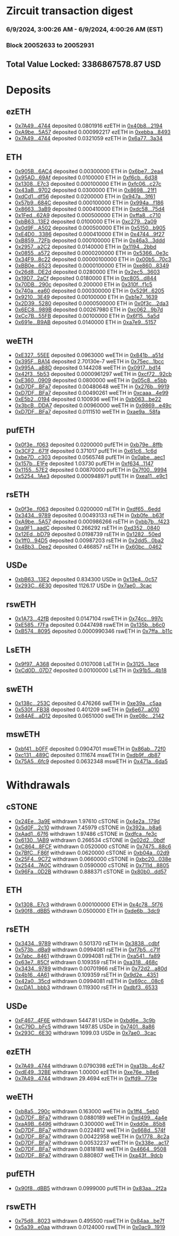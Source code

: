 # Zircuit transaction digest
### 6/9/2024, 3:00:26 AM - 6/9/2024, 4:00:26 AM (EST)
### Block 20052633 to 20052931

## Total Value Locked: 3386867578.87 USD

# Deposits
## ezETH
- [0x7A49...4744](https://etherscan.io/address/0x7A493Be5c2ce014cD049Bf178a1ac0Db1B434744) deposited 0.0801916 ezETH in [0x40b8...2194](https://etherscan.io/tx/0x7A493Be5c2ce014cD049Bf178a1ac0Db1B434744)
- [0xA9be...5A57](https://etherscan.io/address/0xA9be601f305B8f4325568f4C7A89bC94bE815A57) deposited 0.000992217 ezETH in [0xebba...8493](https://etherscan.io/tx/0xA9be601f305B8f4325568f4C7A89bC94bE815A57)
- [0x7A49...4744](https://etherscan.io/address/0x7A493Be5c2ce014cD049Bf178a1ac0Db1B434744) deposited 0.0321059 ezETH in [0x6a77...3a34](https://etherscan.io/tx/0x7A493Be5c2ce014cD049Bf178a1ac0Db1B434744)
## ETH
- [0x905B...6AC4](https://etherscan.io/address/0x905BB417631d271b5b58C5C282Ba9148Cb106AC4) deposited 0.00300000 ETH in [0x6be7...2ea4](https://etherscan.io/tx/0x905BB417631d271b5b58C5C282Ba9148Cb106AC4)
- [0x95AD...69Af](https://etherscan.io/address/0x95AD8360FE25bc9Fb573d10B42F76f1bf34669Af) deposited 0.0100000 ETH in [0xf6cb...6d38](https://etherscan.io/tx/0x95AD8360FE25bc9Fb573d10B42F76f1bf34669Af)
- [0x1308...E7c3](https://etherscan.io/address/0x130805f7214FA21b1AbAee76728Ad896434BE7c3) deposited 0.000100000 ETH in [0xfc06...c27c](https://etherscan.io/tx/0x130805f7214FA21b1AbAee76728Ad896434BE7c3)
- [0x43aB...9702](https://etherscan.io/address/0x43aBCC8d7ec718e27b95609Ae9188f35dd689702) deposited 0.0300000 ETH in [0x8698...21f1](https://etherscan.io/tx/0x43aBCC8d7ec718e27b95609Ae9188f35dd689702)
- [0xdCd1...df56](https://etherscan.io/address/0xdCd15Ddf1a456bfc0805770F04e951ABF064df56) deposited 0.0200000 ETH in [0x947a...3f61](https://etherscan.io/tx/0xdCd15Ddf1a456bfc0805770F04e951ABF064df56)
- [0x57b9...684C](https://etherscan.io/address/0x57b977465b9e8E39BFa54e0b4bC0A66d7099684C) deposited 0.000100000 ETH in [0x994a...f186](https://etherscan.io/tx/0x57b977465b9e8E39BFa54e0b4bC0A66d7099684C)
- [0x8663...3aB9](https://etherscan.io/address/0x8663e7cC6361cF32A09584E087CAb19fC7da3aB9) deposited 0.000410000 ETH in [0xdc58...75d4](https://etherscan.io/tx/0x8663e7cC6361cF32A09584E087CAb19fC7da3aB9)
- [0x1Fed...62A9](https://etherscan.io/address/0x1Fed11Ddc19A0E0948d9C97185B3feCE15Ea62A9) deposited 0.000500000 ETH in [0xffa8...c710](https://etherscan.io/tx/0x1Fed11Ddc19A0E0948d9C97185B3feCE15Ea62A9)
- [0xbB63...13E2](https://etherscan.io/address/0xbB63203FA253B667F1d8D591954F5a14ba5613E2) deposited 0.0100000 ETH in [0xc279...2a09](https://etherscan.io/tx/0xbB63203FA253B667F1d8D591954F5a14ba5613E2)
- [0x0d9F...A502](https://etherscan.io/address/0x0d9FE4d2312Fe4DB12C2aEf5Dc1c3514aF3DA502) deposited 0.000500000 ETH in [0x5150...b905](https://etherscan.io/tx/0x0d9FE4d2312Fe4DB12C2aEf5Dc1c3514aF3DA502)
- [0xE4D0...3386](https://etherscan.io/address/0xE4D0654319cdcdd7f7F55447c8Ca37f5DFFB3386) deposited 0.000410000 ETH in [0x4744...9f27](https://etherscan.io/tx/0xE4D0654319cdcdd7f7F55447c8Ca37f5DFFB3386)
- [0xB859...72Fb](https://etherscan.io/address/0xB85916E947CC71a5Fef704a3A05214A5fB6772Fb) deposited 0.000100000 ETH in [0x46a3...3ddd](https://etherscan.io/tx/0xB85916E947CC71a5Fef704a3A05214A5fB6772Fb)
- [0x2957...a2C2](https://etherscan.io/address/0x2957C2968ebcB91f5683768a9bdC468d08C2a2C2) deposited 0.0140000 ETH in [0x1194...2bbd](https://etherscan.io/tx/0x2957C2968ebcB91f5683768a9bdC468d08C2a2C2)
- [0x0855...a572](https://etherscan.io/address/0x0855CFf644eAfC07A44B49ffdc0575b33bcAa572) deposited 0.0000200000 ETH in [0x5366...0e3c](https://etherscan.io/tx/0x0855CFf644eAfC07A44B49ffdc0575b33bcAa572)
- [0x34F9...8c22](https://etherscan.io/address/0x34F9C0B11e67d72AD65C41Ff90A6989846f28c22) deposited 0.00000100000 ETH in [0x00b5...70c3](https://etherscan.io/tx/0x34F9C0B11e67d72AD65C41Ff90A6989846f28c22)
- [0xBB0e...6523](https://etherscan.io/address/0xBB0e73B3e361188DEC0e53b61995bD8d70126523) deposited 0.0000100000 ETH in [0xe860...8349](https://etherscan.io/tx/0xBB0e73B3e361188DEC0e53b61995bD8d70126523)
- [0x26d8...DE2d](https://etherscan.io/address/0x26d82ECacE3eA30A8F61CEc406aD8b8df5c7DE2d) deposited 0.0280000 ETH in [0x2ec5...3603](https://etherscan.io/tx/0x26d82ECacE3eA30A8F61CEc406aD8b8df5c7DE2d)
- [0x19D7...2aCf](https://etherscan.io/address/0x19D7A7086E3a96E0aa783E59594eFf743eb12aCf) deposited 0.0180000 ETH in [0xc805...d844](https://etherscan.io/tx/0x19D7A7086E3a96E0aa783E59594eFf743eb12aCf)
- [0x70DB...290c](https://etherscan.io/address/0x70DB6BA00197d1e7d19ac294791228ff5949290c) deposited 0.200000 ETH in [0x310f...f1c5](https://etherscan.io/tx/0x70DB6BA00197d1e7d19ac294791228ff5949290c)
- [0x740a...ea60](https://etherscan.io/address/0x740a18011f67F6128F7ae57717a43a693E87ea60) deposited 0.000300000 ETH in [0x529f...6205](https://etherscan.io/tx/0x740a18011f67F6128F7ae57717a43a693E87ea60)
- [0x9210...3E49](https://etherscan.io/address/0x92108540f63B301Cd2d29a712a8514ceE0483E49) deposited 0.00100000 ETH in [0xb1e7...1639](https://etherscan.io/tx/0x92108540f63B301Cd2d29a712a8514ceE0483E49)
- [0x2D39...5280](https://etherscan.io/address/0x2D39685EA513c9242cF1e459aC03F8C099e55280) deposited 0.0000500000 ETH in [0x0f3c...2da3](https://etherscan.io/tx/0x2D39685EA513c9242cF1e459aC03F8C099e55280)
- [0x6EC8...989B](https://etherscan.io/address/0x6EC8C121043357aC231E36D403EdAbf90AE6989B) deposited 0.00267980 ETH in [0xc062...9b7d](https://etherscan.io/tx/0x6EC8C121043357aC231E36D403EdAbf90AE6989B)
- [0xCc7B...55FB](https://etherscan.io/address/0xCc7B69637d31c8770baf213114CC73ef851055FB) deposited 0.00100000 ETH in [0x6f15...5a5d](https://etherscan.io/tx/0xCc7B69637d31c8770baf213114CC73ef851055FB)
- [0x691e...B9AB](https://etherscan.io/address/0x691e9Ea14E0D4FA0B227715Ba0a4a681ee64B9AB) deposited 0.0140000 ETH in [0xa7e9...5157](https://etherscan.io/tx/0x691e9Ea14E0D4FA0B227715Ba0a4a681ee64B9AB)
## weETH
- [0xE327...55EE](https://etherscan.io/address/0xE32709F8fD46F5eE785cad8167EbDCf94e2b55EE) deposited 0.0963000 weETH in [0x841b...a51d](https://etherscan.io/tx/0xE32709F8fD46F5eE785cad8167EbDCf94e2b55EE)
- [0x395F...BA14](https://etherscan.io/address/0x395Fc9a7B8B2371721aacEBA07cf7AE23F55BA14) deposited 2.70130e-7 weETH in [0x75ec...1bcc](https://etherscan.io/tx/0x395Fc9a7B8B2371721aacEBA07cf7AE23F55BA14)
- [0x995A...aB8D](https://etherscan.io/address/0x995A014a6D43Ad9F49DddE79803936Cd1111aB8D) deposited 0.144208 weETH in [0x0917...bd14](https://etherscan.io/tx/0x995A014a6D43Ad9F49DddE79803936Cd1111aB8D)
- [0x42f3...5b53](https://etherscan.io/address/0x42f36d45381e3f5D9443E872b6192aaf0DB55b53) deposited 0.0000961297 weETH in [0xcf72...92cb](https://etherscan.io/tx/0x42f36d45381e3f5D9443E872b6192aaf0DB55b53)
- [0xE360...0909](https://etherscan.io/address/0xE36092B847dE5bE70D52F1b978E9269C43330909) deposited 0.0800000 weETH in [0x05c8...e5bb](https://etherscan.io/tx/0xE36092B847dE5bE70D52F1b978E9269C43330909)
- [0xD7DF...BFa7](https://etherscan.io/address/0xD7DF7E085214743530afF339aFC420c7c720BFa7) deposited 0.00480648 weETH in [0x276b...9919](https://etherscan.io/tx/0xD7DF7E085214743530afF339aFC420c7c720BFa7)
- [0xD7DF...BFa7](https://etherscan.io/address/0xD7DF7E085214743530afF339aFC420c7c720BFa7) deposited 0.00490261 weETH in [0xcaaa...4e99](https://etherscan.io/tx/0xD7DF7E085214743530afF339aFC420c7c720BFa7)
- [0xE5b2...0194](https://etherscan.io/address/0xE5b2F8CbdE08483DE78b7D8f29FBC2b3F9740194) deposited 0.100936 weETH in [0xb063...be22](https://etherscan.io/tx/0xE5b2F8CbdE08483DE78b7D8f29FBC2b3F9740194)
- [0x3bcB...DDA7](https://etherscan.io/address/0x3bcB4C1143FdE19cD82bc5b889c08Dd5E4bbDDA7) deposited 0.00960000 weETH in [0x9869...e49c](https://etherscan.io/tx/0x3bcB4C1143FdE19cD82bc5b889c08Dd5E4bbDDA7)
- [0xD7DF...BFa7](https://etherscan.io/address/0xD7DF7E085214743530afF339aFC420c7c720BFa7) deposited 0.0111510 weETH in [0xae9a...58fa](https://etherscan.io/tx/0xD7DF7E085214743530afF339aFC420c7c720BFa7)
## pufETH
- [0x0f3e...f063](https://etherscan.io/address/0x0f3e602C734a1f264373fAdd2daDA3282e24f063) deposited 0.0200000 pufETH in [0xb79e...8ffb](https://etherscan.io/tx/0x0f3e602C734a1f264373fAdd2daDA3282e24f063)
- [0x3CF2...671f](https://etherscan.io/address/0x3CF282CD2DF98D8589598fdE938eEcD1Dac9671f) deposited 0.371017 pufETH in [0x61c6...1c6d](https://etherscan.io/tx/0x3CF282CD2DF98D8589598fdE938eEcD1Dac9671f)
- [0xbe7D...c303](https://etherscan.io/address/0xbe7D35254E638dC86dc2FDCEF51785Fe5f86c303) deposited 0.0565748 pufETH in [0x0abe...aec1](https://etherscan.io/tx/0xbe7D35254E638dC86dc2FDCEF51785Fe5f86c303)
- [0x157b...E1Fe](https://etherscan.io/address/0x157b7def8E9d586b0F91aFE67129C1243B06E1Fe) deposited 1.03730 pufETH in [0xf634...1147](https://etherscan.io/tx/0x157b7def8E9d586b0F91aFE67129C1243B06E1Fe)
- [0x1155...57E2](https://etherscan.io/address/0x1155279e299ED209e97D0950407CB7eCEBC657E2) deposited 0.00870000 pufETH in [0x7f00...9994](https://etherscan.io/tx/0x1155279e299ED209e97D0950407CB7eCEBC657E2)
- [0x5254...1Ae3](https://etherscan.io/address/0x52542FfC9120723Ac5BD1E7b6B2DA9b066621Ae3) deposited 0.000948971 pufETH in [0xea11...e9c1](https://etherscan.io/tx/0x52542FfC9120723Ac5BD1E7b6B2DA9b066621Ae3)
## rsETH
- [0x0f3e...f063](https://etherscan.io/address/0x0f3e602C734a1f264373fAdd2daDA3282e24f063) deposited 0.0200000 rsETH in [0xdf65...6edd](https://etherscan.io/tx/0x0f3e602C734a1f264373fAdd2daDA3282e24f063)
- [0x3434...9789](https://etherscan.io/address/0x34349c5569e7B846c3558961552D2202760A9789) deposited 0.00493133 rsETH in [0xb0fe...b63f](https://etherscan.io/tx/0x34349c5569e7B846c3558961552D2202760A9789)
- [0xA9be...5A57](https://etherscan.io/address/0xA9be601f305B8f4325568f4C7A89bC94bE815A57) deposited 0.000986266 rsETH in [0xbb7b...f423](https://etherscan.io/tx/0xA9be601f305B8f4325568f4C7A89bC94bE815A57)
- [0xa9F1...aadC](https://etherscan.io/address/0xa9F1b353E4caF041Ad94919CaE0450786E33aadC) deposited 0.266292 rsETH in [0xd352...0840](https://etherscan.io/tx/0xa9F1b353E4caF041Ad94919CaE0450786E33aadC)
- [0x12Ed...bD79](https://etherscan.io/address/0x12Ed17d0061C89362A1fd0ba9aA960d68B97bD79) deposited 0.0198739 rsETH in [0x1282...50ed](https://etherscan.io/tx/0x12Ed17d0061C89362A1fd0ba9aA960d68B97bD79)
- [0x1ff0...94D5](https://etherscan.io/address/0x1ff0b864408167E0d271698e0920E079627B94D5) deposited 0.00987203 rsETH in [0x2dd5...0ba2](https://etherscan.io/tx/0x1ff0b864408167E0d271698e0920E079627B94D5)
- [0x4Bb3...Dee2](https://etherscan.io/address/0x4Bb32D86606f0601aaD2aE36C8b153968544Dee2) deposited 0.466857 rsETH in [0x60bc...0462](https://etherscan.io/tx/0x4Bb32D86606f0601aaD2aE36C8b153968544Dee2)
## USDe
- [0xbB63...13E2](https://etherscan.io/address/0xbB63203FA253B667F1d8D591954F5a14ba5613E2) deposited 0.834300 USDe in [0x13e4...0c57](https://etherscan.io/tx/0xbB63203FA253B667F1d8D591954F5a14ba5613E2)
- [0x293C...6E30](https://etherscan.io/address/0x293C6937D8D82e05B01335F7B33FBA0c8e256E30) deposited 1126.17 USDe in [0x7ae0...3cac](https://etherscan.io/tx/0x293C6937D8D82e05B01335F7B33FBA0c8e256E30)
## rswETH
- [0x1A73...42fB](https://etherscan.io/address/0x1A73B69426B0Dc3D2118D433DC6e28A8eC2e42fB) deposited 0.0147104 rswETH in [0x74cc...997c](https://etherscan.io/tx/0x1A73B69426B0Dc3D2118D433DC6e28A8eC2e42fB)
- [0xE585...f7Fa](https://etherscan.io/address/0xE58564b8Ce8344AFDFE3a111bC0B541ee7F5f7Fa) deposited 0.0447498 rswETH in [0x135b...b6c0](https://etherscan.io/tx/0xE58564b8Ce8344AFDFE3a111bC0B541ee7F5f7Fa)
- [0xB574...8095](https://etherscan.io/address/0xB574403b1c2A594BaE786A7B31c78A9222a48095) deposited 0.0000990346 rswETH in [0x7ffa...b11c](https://etherscan.io/tx/0xB574403b1c2A594BaE786A7B31c78A9222a48095)
## LsETH
- [0x9f97...A368](https://etherscan.io/address/0x9f97170F75732F1B9f9A5E4Bc39D7ed71059A368) deposited 0.0107008 LsETH in [0x3125...1ace](https://etherscan.io/tx/0x9f97170F75732F1B9f9A5E4Bc39D7ed71059A368)
- [0xCd0D...07D7](https://etherscan.io/address/0xCd0D4CDb238Eec15Fcf4ff9d13d5a59051E507D7) deposited 0.00100000 LsETH in [0x91b5...4b18](https://etherscan.io/tx/0xCd0D4CDb238Eec15Fcf4ff9d13d5a59051E507D7)
## swETH
- [0x138c...253C](https://etherscan.io/address/0x138c4278EB57A37A8f6325EE0D5c1AAE74Af253C) deposited 0.476266 swETH in [0xe39a...c5aa](https://etherscan.io/tx/0x138c4278EB57A37A8f6325EE0D5c1AAE74Af253C)
- [0x530f...FB38](https://etherscan.io/address/0x530fe365a9a2c524e6Dae2B01B1720DEeEa5FB38) deposited 0.401209 swETH in [0x6e67...a010](https://etherscan.io/tx/0x530fe365a9a2c524e6Dae2B01B1720DEeEa5FB38)
- [0x84AE...aD12](https://etherscan.io/address/0x84AE8A1c1f1A21288f99427091c4449FcF64aD12) deposited 0.0651000 swETH in [0xe08c...2142](https://etherscan.io/tx/0x84AE8A1c1f1A21288f99427091c4449FcF64aD12)
## mswETH
- [0xbf41...b0FF](https://etherscan.io/address/0xbf41535C4D3bC49a7000fcCb2b521D6E5d4Bb0FF) deposited 0.0904701 mswETH in [0x86ab...72f0](https://etherscan.io/tx/0xbf41535C4D3bC49a7000fcCb2b521D6E5d4Bb0FF)
- [0xc131...489C](https://etherscan.io/address/0xc13127bC7E4b726533D99e5781acc74dDEE0489C) deposited 0.111674 mswETH in [0xdb9f...db87](https://etherscan.io/tx/0xc13127bC7E4b726533D99e5781acc74dDEE0489C)
- [0x75A5...6fc9](https://etherscan.io/address/0x75A5250C6FF93EB20bD75345A63FE0D197B56fc9) deposited 0.0632348 mswETH in [0x471a...6da5](https://etherscan.io/tx/0x75A5250C6FF93EB20bD75345A63FE0D197B56fc9)
# Withdrawals
## cSTONE
- [0x24Ee...3a9E](https://etherscan.io/address/0x24EeFBaA6a6c031eb6B0798541dB995845623a9E) withdrawn 1.97610 cSTONE in [0x4e2a...179d](https://etherscan.io/tx/0x24EeFBaA6a6c031eb6B0798541dB995845623a9E)
- [0x5d0F...2c10](https://etherscan.io/address/0x5d0F17642c269Fd6bA45e2348b7C478E089b2c10) withdrawn 7.45979 cSTONE in [0x392a...b8a6](https://etherscan.io/tx/0x5d0F17642c269Fd6bA45e2348b7C478E089b2c10)
- [0xAad1...67f6](https://etherscan.io/address/0xAad15739bbba6A0A964D6AdbAf746Ed1107B67f6) withdrawn 1.97486 cSTONE in [0xdfca...fe3c](https://etherscan.io/tx/0xAad15739bbba6A0A964D6AdbAf746Ed1107B67f6)
- [0x6130...1AB9](https://etherscan.io/address/0x6130ee22C9007A34a568e9c40130A3226b031AB9) withdrawn 0.266534 cSTONE in [0x02d2...0bdf](https://etherscan.io/tx/0x6130ee22C9007A34a568e9c40130A3226b031AB9)
- [0xC864...8FCF](https://etherscan.io/address/0xC86483503656920a3D402F093b9d31814D0D8FCF) withdrawn 0.0520000 cSTONE in [0x7475...88c6](https://etherscan.io/tx/0xC86483503656920a3D402F093b9d31814D0D8FCF)
- [0x7BfC...F86f](https://etherscan.io/address/0x7BfC90727691bf63DB44924F566D67c2aB1fF86f) withdrawn 0.0620000 cSTONE in [0xb04a...02d9](https://etherscan.io/tx/0x7BfC90727691bf63DB44924F566D67c2aB1fF86f)
- [0x25F4...9C72](https://etherscan.io/address/0x25F4ff99503D2d48C8C35CbCa2F75fBB8bB89C72) withdrawn 0.0660000 cSTONE in [0xbc20...038e](https://etherscan.io/tx/0x25F4ff99503D2d48C8C35CbCa2F75fBB8bB89C72)
- [0x2544...7A0C](https://etherscan.io/address/0x25449AaE2f78695aA32f2086B845cC9EfD4e7A0C) withdrawn 0.0590000 cSTONE in [0x711d...8805](https://etherscan.io/tx/0x25449AaE2f78695aA32f2086B845cC9EfD4e7A0C)
- [0x96Fa...0D2B](https://etherscan.io/address/0x96Fa2722121d4Dc60A269D924d15eB0206FA0D2B) withdrawn 0.888371 cSTONE in [0x80b0...dd57](https://etherscan.io/tx/0x96Fa2722121d4Dc60A269D924d15eB0206FA0D2B)
## ETH
- [0x1308...E7c3](https://etherscan.io/address/0x130805f7214FA21b1AbAee76728Ad896434BE7c3) withdrawn 0.000100000 ETH in [0x4c78...5f76](https://etherscan.io/tx/0x130805f7214FA21b1AbAee76728Ad896434BE7c3)
- [0x90f8...dBB5](https://etherscan.io/address/0x90f8b290Ec2929Cce086826E971cAD3857C6dBB5) withdrawn 0.0500000 ETH in [0xde6b...3dc9](https://etherscan.io/tx/0x90f8b290Ec2929Cce086826E971cAD3857C6dBB5)
## rsETH
- [0x3434...9789](https://etherscan.io/address/0x34349c5569e7B846c3558961552D2202760A9789) withdrawn 0.501370 rsETH in [0x3838...cdbf](https://etherscan.io/tx/0x34349c5569e7B846c3558961552D2202760A9789)
- [0x573b...dBa9](https://etherscan.io/address/0x573bEe723579a59a8181987021D2144f81C6dBa9) withdrawn 0.0994081 rsETH in [0xf7b5...c71f](https://etherscan.io/tx/0x573bEe723579a59a8181987021D2144f81C6dBa9)
- [0x7abc...8461](https://etherscan.io/address/0x7abc54ee92A7C1f4c128d30a9C18932f12D18461) withdrawn 0.0994081 rsETH in [0xa541...fa89](https://etherscan.io/tx/0x7abc54ee92A7C1f4c128d30a9C18932f12D18461)
- [0x63e7...85Cf](https://etherscan.io/address/0x63e7C9751574dcae2FA189Ef7920b05B423C85Cf) withdrawn 0.109359 rsETH in [0xa318...468c](https://etherscan.io/tx/0x63e7C9751574dcae2FA189Ef7920b05B423C85Cf)
- [0x3434...9789](https://etherscan.io/address/0x34349c5569e7B846c3558961552D2202760A9789) withdrawn 0.00701966 rsETH in [0x72d2...a80d](https://etherscan.io/tx/0x34349c5569e7B846c3558961552D2202760A9789)
- [0x4b16...4A61](https://etherscan.io/address/0x4b169545276919794819BeC34a4BD4D4CD764A61) withdrawn 0.109359 rsETH in [0x9d2e...4351](https://etherscan.io/tx/0x4b169545276919794819BeC34a4BD4D4CD764A61)
- [0x42a0...35cd](https://etherscan.io/address/0x42a0Be4B5b1253500d80d288Af38b5AE03a135cd) withdrawn 0.0994081 rsETH in [0x69cc...08c6](https://etherscan.io/tx/0x42a0Be4B5b1253500d80d288Af38b5AE03a135cd)
- [0xcDA1...bbb3](https://etherscan.io/address/0xcDA16a25cA32CD58A199f8a05015BBAe37c5bbb3) withdrawn 0.119300 rsETH in [0xdbf3...6533](https://etherscan.io/tx/0xcDA16a25cA32CD58A199f8a05015BBAe37c5bbb3)
## USDe
- [0xF467...4F6E](https://etherscan.io/address/0xF467f1f46CAD3F1041c765765be2891245144F6E) withdrawn 5447.81 USDe in [0xbd6e...3c9b](https://etherscan.io/tx/0xF467f1f46CAD3F1041c765765be2891245144F6E)
- [0xC79D...bFc5](https://etherscan.io/address/0xC79D8d255512a9FfCD2DF4125A8D49620881bFc5) withdrawn 1497.85 USDe in [0x7401...8a86](https://etherscan.io/tx/0xC79D8d255512a9FfCD2DF4125A8D49620881bFc5)
- [0x293C...6E30](https://etherscan.io/address/0x293C6937D8D82e05B01335F7B33FBA0c8e256E30) withdrawn 1099.03 USDe in [0x7ae0...3cac](https://etherscan.io/tx/0x293C6937D8D82e05B01335F7B33FBA0c8e256E30)
## ezETH
- [0x7A49...4744](https://etherscan.io/address/0x7A493Be5c2ce014cD049Bf178a1ac0Db1B434744) withdrawn 0.0790398 ezETH in [0xa13b...4c47](https://etherscan.io/tx/0x7A493Be5c2ce014cD049Bf178a1ac0Db1B434744)
- [0xdE49...32BE](https://etherscan.io/address/0xdE49412247E74E883C412b0D2F9b34DE2d3B32BE) withdrawn 1.00000 ezETH in [0xe76e...b8e6](https://etherscan.io/tx/0xdE49412247E74E883C412b0D2F9b34DE2d3B32BE)
- [0x7A49...4744](https://etherscan.io/address/0x7A493Be5c2ce014cD049Bf178a1ac0Db1B434744) withdrawn 29.4694 ezETH in [0xffd9...773e](https://etherscan.io/tx/0x7A493Be5c2ce014cD049Bf178a1ac0Db1B434744)
## weETH
- [0xb8a5...290c](https://etherscan.io/address/0xb8a52f32e268FbF124F64fC41d53cFa67905290c) withdrawn 0.163000 weETH in [0x1ff4...5eb0](https://etherscan.io/tx/0xb8a52f32e268FbF124F64fC41d53cFa67905290c)
- [0xD7DF...BFa7](https://etherscan.io/address/0xD7DF7E085214743530afF339aFC420c7c720BFa7) withdrawn 0.0880189 weETH in [0xd499...4a4e](https://etherscan.io/tx/0xD7DF7E085214743530afF339aFC420c7c720BFa7)
- [0xaA9B...6496](https://etherscan.io/address/0xaA9Ba6E020f00642233C82161Ce86F04C6156496) withdrawn 0.300000 weETH in [0xdd0e...85b8](https://etherscan.io/tx/0xaA9Ba6E020f00642233C82161Ce86F04C6156496)
- [0xD7DF...BFa7](https://etherscan.io/address/0xD7DF7E085214743530afF339aFC420c7c720BFa7) withdrawn 0.0224812 weETH in [0x668d...574f](https://etherscan.io/tx/0xD7DF7E085214743530afF339aFC420c7c720BFa7)
- [0xD7DF...BFa7](https://etherscan.io/address/0xD7DF7E085214743530afF339aFC420c7c720BFa7) withdrawn 0.00422958 weETH in [0x1778...8c2a](https://etherscan.io/tx/0xD7DF7E085214743530afF339aFC420c7c720BFa7)
- [0xD7DF...BFa7](https://etherscan.io/address/0xD7DF7E085214743530afF339aFC420c7c720BFa7) withdrawn 0.00532237 weETH in [0x338e...ac17](https://etherscan.io/tx/0xD7DF7E085214743530afF339aFC420c7c720BFa7)
- [0xD7DF...BFa7](https://etherscan.io/address/0xD7DF7E085214743530afF339aFC420c7c720BFa7) withdrawn 0.0818188 weETH in [0x4664...9508](https://etherscan.io/tx/0xD7DF7E085214743530afF339aFC420c7c720BFa7)
- [0xD7DF...BFa7](https://etherscan.io/address/0xD7DF7E085214743530afF339aFC420c7c720BFa7) withdrawn 0.880807 weETH in [0xa43f...9dcb](https://etherscan.io/tx/0xD7DF7E085214743530afF339aFC420c7c720BFa7)
## pufETH
- [0x90f8...dBB5](https://etherscan.io/address/0x90f8b290Ec2929Cce086826E971cAD3857C6dBB5) withdrawn 0.0999000 pufETH in [0x83aa...2f2a](https://etherscan.io/tx/0x90f8b290Ec2929Cce086826E971cAD3857C6dBB5)
## rswETH
- [0x75d8...8023](https://etherscan.io/address/0x75d863042ba48A2DF687ae7f15e177754C138023) withdrawn 0.495500 rswETH in [0x84aa...be7f](https://etherscan.io/tx/0x75d863042ba48A2DF687ae7f15e177754C138023)
- [0x5a39...e0aa](https://etherscan.io/address/0x5a390993D677772e39d30Af85A15278019F3e0aa) withdrawn 0.0124000 rswETH in [0x0ac9...1919](https://etherscan.io/tx/0x5a390993D677772e39d30Af85A15278019F3e0aa)
